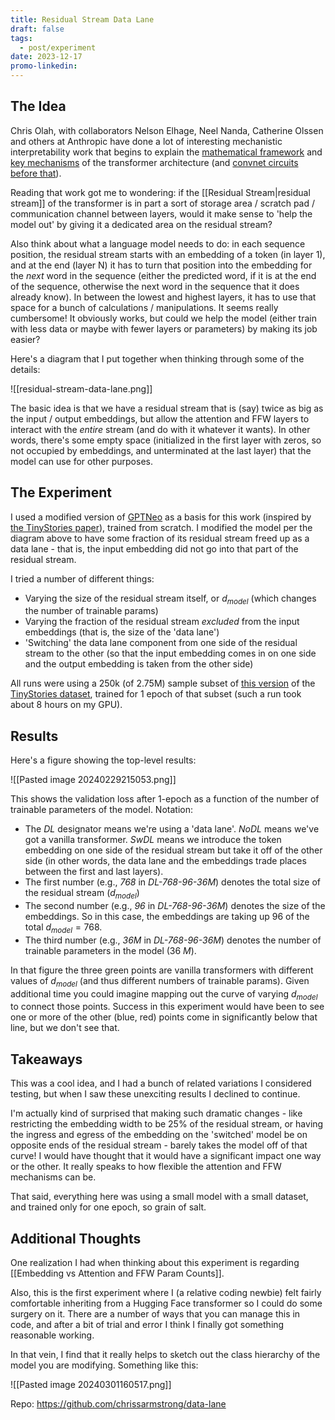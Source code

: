 ```yaml
---
title: Residual Stream Data Lane
draft: false
tags:
  - post/experiment
date: 2023-12-17
promo-linkedin:
---
```

## The Idea

Chris Olah, with collaborators Nelson Elhage, Neel Nanda, Catherine Olssen and others at Anthropic have done a lot of interesting mechanistic interpretability work that begins to explain the [mathematical framework](https://transformer-circuits.pub/2021/framework/index.html) and [key mechanisms](https://transformer-circuits.pub/2022/in-context-learning-and-induction-heads/index.html) of the transformer architecture (and [convnet circuits before that](https://distill.pub/2020/circuits/)).

Reading that work got me to wondering: if the [[Residual Stream|residual stream]] of the transformer is in part a sort of storage area / scratch pad / communication channel between layers, would it make sense to 'help the model out' by giving it a dedicated area on the residual stream?

Also think about what a language model needs to do: in each sequence position, the residual stream starts with an embedding of a token (in layer 1), and at the end (layer N) it has to turn that position into the embedding for the *next* word in the sequence (either the predicted word, if it is at the end of the sequence, otherwise the next word in the sequence that it does already know). In between the lowest and highest layers, it has to use that space for a bunch of calculations / manipulations. It seems really cumbersome! It obviously works, but could we help the model (either train with less data or maybe with fewer layers or parameters) by making its job easier?

Here's a diagram that I put together when thinking through some of the details:

![[residual-stream-data-lane.png]]

The basic idea is that we have a residual stream that is (say) twice as big as the input / output embeddings, but allow the attention and FFW layers to interact with the *entire* stream (and do with it whatever it wants). In other words, there's some empty space (initialized in the first layer with zeros, so not occupied by embeddings, and unterminated at the last layer) that the model can use for other purposes.

## The Experiment

I used a modified version of [GPTNeo](https://huggingface.co/EleutherAI/gpt-neo-125m) as a basis for this work (inspired by [the TinyStories paper](https://arxiv.org/abs/2305.07759)), trained from scratch. I modified the model per the diagram above to have some fraction of its residual stream freed up as a data lane - that is, the input embedding did not go into that part of the residual stream.

I tried a number of different things:
- Varying the size of the residual stream itself, or $d_{model}$ (which changes the number of trainable params)
- Varying the fraction of the residual stream *excluded* from the input embeddings (that is, the size of the 'data lane')
- 'Switching' the data lane component from one side of the residual stream to the other (so that the input embedding comes in on one side and the output embedding is taken from the other side)

All runs were using a 250k (of 2.75M) sample subset of [this version](https://huggingface.co/datasets/skeskinen/TinyStories-GPT4) of the [TinyStories dataset](https://huggingface.co/datasets/roneneldan/TinyStories), trained for 1 epoch of that subset (such a run took about 8 hours on my GPU).
## Results

Here's a figure showing the top-level results:

![[Pasted image 20240229215053.png]]

This shows the validation loss after 1-epoch as a function of the number of trainable parameters of the model. Notation:
- The *DL* designator means we're using a 'data lane'. *NoDL* means we've got a vanilla transformer. *SwDL* means we introduce the token embedding on one side of the residual stream but take it off of the other side (in other words, the data lane and the embeddings trade places between the first and last layers).
- The first number (e.g.,  *768* in *DL-768-96-36M*) denotes the total size of the residual stream ($d_{model}$)
- The second number (e.g.,  *96* in *DL-768-96-36M*) denotes the size of the embeddings. So in this case, the embeddings are taking up $96$ of the total $d_{model}=768$.
- The third number (e.g.,  *36M* in *DL-768-96-36M*) denotes the number of trainable parameters in the model ($36\ M$).

In that figure the three green points are vanilla transformers with different values of $d_{model}$ (and thus different numbers of trainable params). Given additional time you could imagine mapping out the curve of varying $d_{model}$ to connect those points. Success in this experiment would have been to see one or more of the other (blue, red) points come in significantly below that line, but we don't see that.

## Takeaways

This was a cool idea, and I had a bunch of related variations I considered testing, but when I saw these unexciting results I declined to continue.

I'm actually kind of surprised that making such dramatic changes - like restricting the embedding width to be 25% of the residual stream, or having the ingress and egress of the embedding on the 'switched' model be on opposite ends of the residual stream - barely takes the model off of that curve! I would have thought that it would have a significant impact one way or the other. It really speaks to how flexible the attention and FFW mechanisms can be.

That said, everything here was using a small model with a small dataset, and trained only for one epoch, so grain of salt.

## Additional Thoughts

One realization I had when thinking about this experiment is regarding [[Embedding vs Attention and FFW Param Counts]].

Also, this is the first experiment where I (a relative coding newbie) felt fairly comfortable inheriting from a Hugging Face transformer so I could do some surgery on it. There are a number of ways that you can manage this in code, and after a bit of trial and error I think I finally got something reasonable working.

In that vein, I find that it really helps to sketch out the class hierarchy of the model you are modifying. Something like this:

![[Pasted image 20240301160517.png]]

Repo: https://github.com/chrissarmstrong/data-lane

